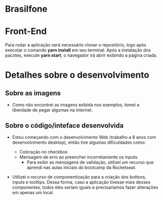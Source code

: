 # Brasilfone
# Front-End

Para rodar a aplicação será necessário clonar o repositório, logo após executar o comando <b>yarn install</b> em seu terminal.
Após a instalação dos pacotes, execute <b>yarn start</b>, o navegador irá abrir exibindo a página criada.


# Detalhes sobre o desenvolvimento
## Sobre as imagens
  - Como não encontrei as imagens exibida nos exemplos, tomei a liberdade de pegar algumas na internet.

## Sobre o código/inteface desenvolvida
  - Estou começando com o desenvolvimento Web (trabalho a 8 anos com desenvolvimento desktop), então tive algumas dificuldades como:
    - Coloração no checkbox.
    - Mensagem de erro ao preencher incorretamente os inputs.
      - Para exibir as mensagens de validação, utilizei um recurso que aprendi nas aulas iniciais do bootcamp da Rocketseat.

  - Utilizei o recurso de componentização para a criação dos buttons, inputs e tooltips. Dessa forma, caso a aplicação tivesse mais desses componentes, todos eles seriam iguais e precisariamos fazer alterações em apenas um local.
